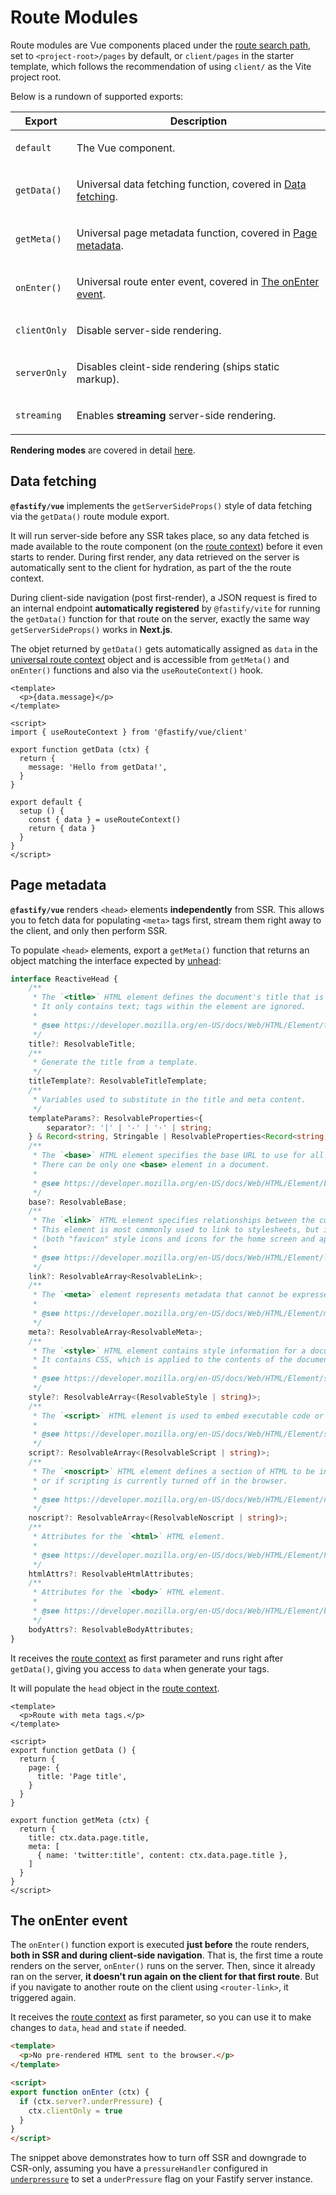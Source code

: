 <!--@include: ../guide/parts/links.md-->

# Route Modules

Route modules are Vue components placed under the [route search path](/vue/router-setup#routes-location), set to `<project-root>/pages` by default, or `client/pages` in the starter template, which follows the recommendation of using `client/` as the Vite project root.

Below is a rundown of supported exports:

<table>
<thead>
<tr>
<th>Export</th>
<th>Description</th>
</tr>
</thead>
<tbody>
<tr>
<td>

`default`

</td>
<td>

The Vue component.

</td>
</tr>
<tr>
<td>

`getData()`

</td>
<td>

Universal data fetching function, covered in [Data fetching](/vue/route-modules#data-fetching).

</td>
</tr>
<tr>
<td>

`getMeta()`

</td>
<td>

Universal page metadata function, covered in [Page metadata](/vue/route-modules#page-metadata).

</td>
</tr>
<tr>
<td>

`onEnter()`

</td>
<td>

Universal route enter event, covered in [The onEnter event](/vue/route-modules#the-onenter-event).

</td>
</tr>
<tr>
<td>

`clientOnly`

</td>
<td>

Disable server-side rendering.

</td>
</tr>
<tr>
<td>

`serverOnly`

</td>
<td>

Disables cleint-side rendering (ships static markup).

</td>
</tr>
<tr>
<td>

`streaming`

</td>
<td>

Enables **streaming** server-side rendering.

</td>
</tr>
</tbody>
</table>

**Rendering modes** are covered in detail [here](/vue/rendering-modes).

## Data fetching

**`@fastify/vue`** implements the `getServerSideProps()` style of data fetching via the `getData()` route module export.

It will run server-side before any SSR takes place, so any data fetched is made available to the route component (on the [route context](/vue/route-context)) before it even starts to render. During first render, any data retrieved on the server is automatically sent to the client for hydration, as part of the the route context.

During client-side navigation (post first-render), a JSON request is fired to an internal endpoint **automatically registered** by `@fastify/vite` for running the `getData()` function for that route on the server, exactly the same way `getServerSideProps()` works in **Next.js**.

The objet returned by `getData()` gets automatically assigned as `data` in the [universal route context](/vue/route-context) object and is accessible from `getMeta()` and `onEnter()` functions and also via the `useRouteContext()` hook.

```vue
<template>
  <p>{data.message}</p>
</template>

<script>
import { useRouteContext } from '@fastify/vue/client'

export function getData (ctx) {
  return {
    message: 'Hello from getData!',
  }
}

export default {
  setup () {
    const { data } = useRouteContext()
    return { data }
  }
}
</script>
```

## Page metadata

**`@fastify/vue`** renders `<head>` elements **independently** from SSR. This allows you to fetch data for populating `<meta>` tags first, stream them right away to the client, and only then perform SSR.

To populate `<head>` elements, export a `getMeta()` function that returns an object matching the interface expected by [unhead](https://github.com/unjs/unhead):

```ts
interface ReactiveHead {
    /**
     * The `<title>` HTML element defines the document's title that is shown in a browser's title bar or a page's tab.
     * It only contains text; tags within the element are ignored.
     *
     * @see https://developer.mozilla.org/en-US/docs/Web/HTML/Element/title
     */
    title?: ResolvableTitle;
    /**
     * Generate the title from a template.
     */
    titleTemplate?: ResolvableTitleTemplate;
    /**
     * Variables used to substitute in the title and meta content.
     */
    templateParams?: ResolvableProperties<{
        separator?: '|' | '-' | '·' | string;
    } & Record<string, Stringable | ResolvableProperties<Record<string, Stringable>>>>;
    /**
     * The `<base>` HTML element specifies the base URL to use for all relative URLs in a document.
     * There can be only one <base> element in a document.
     *
     * @see https://developer.mozilla.org/en-US/docs/Web/HTML/Element/base
     */
    base?: ResolvableBase;
    /**
     * The `<link>` HTML element specifies relationships between the current document and an external resource.
     * This element is most commonly used to link to stylesheets, but is also used to establish site icons
     * (both "favicon" style icons and icons for the home screen and apps on mobile devices) among other things.
     *
     * @see https://developer.mozilla.org/en-US/docs/Web/HTML/Element/link#attr-as
     */
    link?: ResolvableArray<ResolvableLink>;
    /**
     * The `<meta>` element represents metadata that cannot be expressed in other HTML elements, like `<link>` or `<script>`.
     *
     * @see https://developer.mozilla.org/en-US/docs/Web/HTML/Element/meta
     */
    meta?: ResolvableArray<ResolvableMeta>;
    /**
     * The `<style>` HTML element contains style information for a document, or part of a document.
     * It contains CSS, which is applied to the contents of the document containing the `<style>` element.
     *
     * @see https://developer.mozilla.org/en-US/docs/Web/HTML/Element/style
     */
    style?: ResolvableArray<(ResolvableStyle | string)>;
    /**
     * The `<script>` HTML element is used to embed executable code or data; this is typically used to embed or refer to JavaScript code.
     *
     * @see https://developer.mozilla.org/en-US/docs/Web/HTML/Element/script
     */
    script?: ResolvableArray<(ResolvableScript | string)>;
    /**
     * The `<noscript>` HTML element defines a section of HTML to be inserted if a script type on the page is unsupported
     * or if scripting is currently turned off in the browser.
     *
     * @see https://developer.mozilla.org/en-US/docs/Web/HTML/Element/noscript
     */
    noscript?: ResolvableArray<(ResolvableNoscript | string)>;
    /**
     * Attributes for the `<html>` HTML element.
     *
     * @see https://developer.mozilla.org/en-US/docs/Web/HTML/Element/html
     */
    htmlAttrs?: ResolvableHtmlAttributes;
    /**
     * Attributes for the `<body>` HTML element.
     *
     * @see https://developer.mozilla.org/en-US/docs/Web/HTML/Element/body
     */
    bodyAttrs?: ResolvableBodyAttributes;
}
```

It receives the [route context](/vue/route-context) as first parameter and runs right after `getData()`, giving you access to `data` when generate your tags.

It will populate the `head` object in the [route context](/vue/route-context).

```vue
<template>
  <p>Route with meta tags.</p>
</template>

<script>
export function getData () {
  return {
    page: {
      title: 'Page title',
    }
  }
}

export function getMeta (ctx) {
  return {
    title: ctx.data.page.title,
    meta: [
      { name: 'twitter:title', content: ctx.data.page.title },
    ]
  }
}
</script>
```

## The onEnter event

The `onEnter()` function export is executed **just before** the route renders, **both in SSR and during client-side navigation**. That is, the first time a route renders on the server, `onEnter()` runs on the server. Then, since it already ran on the server, **it doesn't run again on the client for that first route**. But if you navigate to another route on the client using `<router-link>`, it triggered again.

It receives the [route context](/vue/route-context) as first parameter, so you can use it to make changes to `data`, `head` and `state` if needed.

[route-context]: https://github.com/fastify/fastify-dx/blob/main/docs/vue/route-context.md

```html
<template>
  <p>No pre-rendered HTML sent to the browser.</p>
</template>

<script>
export function onEnter (ctx) {
  if (ctx.server?.underPressure) {
    ctx.clientOnly = true
  }
}
</script>
```

The snippet above demonstrates how to turn off SSR and downgrade to CSR-only, assuming you have a `pressureHandler` configured in [`underpressure`](https://github.com/fastify/under-pressure) to set a `underPressure` flag on your Fastify server instance.
